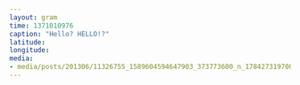 ```yaml
---
layout: gram
time: 1371010976
caption: "Hello? HELLO!?"
latitude: 
longitude: 
media:
- media/posts/201306/11326755_1589604594647903_373773600_n_17842731970000351.jpg
---
```

